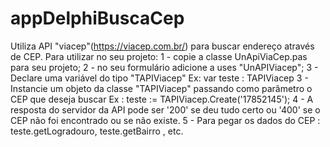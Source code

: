 # appDelphiBuscaCep
Utiliza API "viacep"(https://viacep.com.br/) para buscar endereço através de CEP.
Para utilizar no seu projeto:
1 - copie a classe UnApiViaCep.pas para seu projeto;
2 - no seu formulário adicione a uses "UnAPIViacep"; 
3 - Declare uma variável do tipo  "TAPIViacep" Ex: var teste : TAPIViacep
3 - Instancie um objeto da classe "TAPIViacep" passando como parâmetro o CEP que deseja buscar Ex : teste := TAPIViacep.Create('17852145');
4 - A resposta do servidor da API pode ser '200' se deu tudo certo ou '400' se o CEP não foi encontrado ou se não existe.
5 - Para pegar os dados do CEP : teste.getLogradouro, teste.getBairro , etc.
